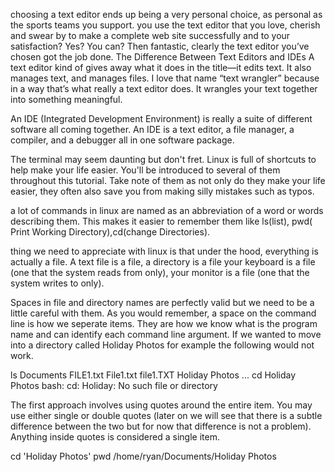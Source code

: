 choosing a text editor
ends up being a very personal choice, as personal as the sports teams
you support.
you use the text editor that you love, cherish and swear by to
make a complete web site successfully and to your satisfaction? Yes?
You can? Then fantastic, clearly the text editor you’ve chosen got the
job done.
The Difference Between Text Editors and IDEs
A text editor kind of gives away what it does in the title—it edits text.
It also manages text, and manages files. I love that name “text
wrangler” because in a way that’s what really a text editor does. It
wrangles your text together into something meaningful.

An IDE (Integrated Development Environment) is really a suite of
different software all coming together. An IDE is a text editor, a file
manager, a compiler, and a debugger all in one software package.

The terminal may seem daunting but don't fret. Linux is full of shortcuts to help make your life easier. You'll be introduced to 
several of them throughout this tutorial. Take note of them as not only do they make your life easier, they often also save you 
from making silly mistakes such as typos.

a lot of commands in linux are named as an abbreviation of a word or words describing them. This makes it easier to remember them
like ls(list), pwd( Print Working Directory),cd(change Directories).


thing we need to appreciate with linux is that under the hood, everything is actually a file. A text file is a file, a directory is a file
your keyboard is a file (one that the system reads from only), your monitor is a file (one that the system writes to only).

Spaces in file and directory names are perfectly valid but we need to be a little careful with them. As you would remember, a space on the command line is how we seperate items. They are how we know what is the program name and can identify each command line argument. If we wanted to move into a directory called Holiday Photos for example the following would not work.

ls Documents
FILE1.txt File1.txt file1.TXT Holiday Photos
...
cd Holiday Photos
bash: cd: Holiday: No such file or directory

The first approach involves using quotes around the entire item. You may use either single or double quotes (later on we will see that there is a subtle difference between the two but for now that difference is not a problem). Anything inside quotes is considered a single item.

cd 'Holiday Photos'
pwd
/home/ryan/Documents/Holiday Photos
